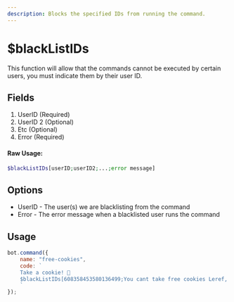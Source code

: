 ```yaml
---
description: Blocks the specified IDs from running the command.
---
```


# $blackListIDs

This function will allow that the commands cannot be executed by certain users, you must indicate them by their user ID.

## Fields


1. UserID \(Required\)
2. UserID 2 \(Optional\)
3. Etc \(Optional\)
4. Error \(Required\)

#### Raw Usage: 
```php
$blackListIDs[userID;userID2;...;error message]
```

## Options

* UserID - The user\(s\) we are blacklisting from the command
* Error - The error message when a blacklisted user runs the command

## Usage

```javascript
bot.command({
    name: "free-cookies",
    code: `
    Take a cookie! 🍪
    $blackListIDs[608358453580136499;You cant take free cookies Leref, you ate too much cookies today:(]
    `
});
```

